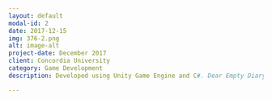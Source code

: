 ```yaml
---
layout: default
modal-id: 2
date: 2017-12-15
img: 376-2.png
alt: image-alt
project-date: December 2017
client: Concordia University
category: Game Development
description: Developed using Unity Game Engine and C#. Dear Empty Diary is an overhead 2D based story game, where the objective is to solve the puzzles in order to proceed to the next level while being immersed in the games story line.

---
```

